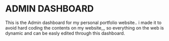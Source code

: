 # ADMIN DASHBOARD

This is the Admin dashboard for my personal portfolio website.. i made it to avoid hard coding the contents on my website,,, so everything on the web is dynamic and can be easly edited through this dashboard.
